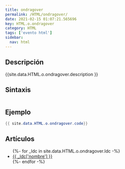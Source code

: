```yaml
---
title: ondragover
permalink: /HTML/ondragover/
date: 2021-02-15 01:07:21.565696
key: HTML.o.ondragover
category: HTML
tags: ['evento html']
sidebar: 
  nav: html
---
```


## Descripción
{{site.data.HTML.o.ondragover.description }}

## Sintaxis
~~~html
~~~

## Ejemplo
~~~java
{{ site.data.HTML.o.ondragover.code}}
~~~

## Artículos
<ul>
{%- for _ldc in site.data.HTML.o.ondragover.ldc -%}
   <li>
       <a href="{{_ldc['url'] }}">{{ _ldc['nombre'] }}</a>
   </li>
{%- endfor -%}
</ul>
